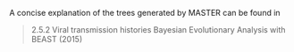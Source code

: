 A concise explanation of the trees generated by MASTER can be found in 

> 2.5.2 Viral transmission histories
> Bayesian Evolutionary Analysis with BEAST (2015)
